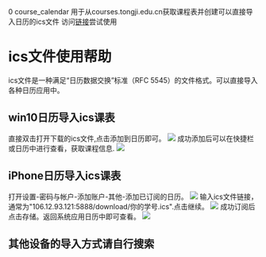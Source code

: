 0 course_calendar
用于从courses.tongji.edu.cn获取课程表并创建可以直接导入日历的ics文件
访问[链接](http://106.12.93.121:5888)尝试使用

# ics文件使用帮助
ics文件是一种满足“日历数据交换”标准（RFC 5545）的文件格式。可以直接导入各种日历应用中。

## win10日历导入ics课表
直接双击打开下载的ics文件,点击添加到日历即可。
![](/img/1.jpg)
成功添加后可以在快捷栏或日历中进行查看，获取课程信息.
![](/img/2.jpg)

## iPhone日历导入ics课表
打开设置-密码与帐户-添加账户-其他-添加已订阅的日历。
![](/img/3.png)
输入ics文件链接，通常为"106.12.93.121:5888/download/你的学号.ics".点击继续。
![](/img/4.png)
成功订阅后点击存储。返回系统应用日历中即可查看。
![](/img/5.png)

## 其他设备的导入方式请自行搜索

